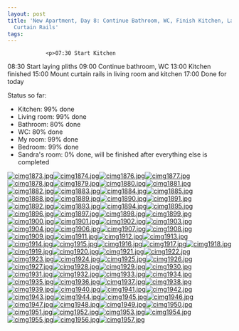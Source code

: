 ```yaml
---
layout: post
title: 'New Apartment, Day 8: Continue Bathroom, WC, Finish Kitchen, Lay Pliths, Mount
  Curtain Rails'
tags:
---
```



                <p>07:30 Start Kitchen
08:30 Start laying pliths
09:00 Continue bathroom, WC
13:00 Kitchen finished
15:00 Mount curtain rails in living room and kitchen
17:00 Done for today</p>
<p>Status so far:</p>
<ul>
    <li>Kitchen: 99% done</li>
    <li>Living room: 99% done</li>
    <li>Bathroom: 80% done</li>
    <li>WC: 80% done</li>
    <li>My room: 99% done</li>
    <li>Bedroom: 99% done</li>
    <li>Sandra's room: 0% done, will be finished after everything else is completed</li>
</ul>
<p><a href='/uploads/cimg1873.jpg' title='cimg1873.jpg' ><img src='/uploads/cimg1873.thumbnail.jpg' alt='cimg1873.jpg' /><a href='/uploads/cimg1874.jpg' title='cimg1874.jpg' ><img src='/uploads/cimg1874.thumbnail.jpg' alt='cimg1874.jpg' /><a href='/uploads/cimg1876.jpg' title='cimg1876.jpg' ><img src='/uploads/cimg1876.thumbnail.jpg' alt='cimg1876.jpg' /><a href='/uploads/cimg1877.jpg' title='cimg1877.jpg' ><img src='/uploads/cimg1877.thumbnail.jpg' alt='cimg1877.jpg' /><a href='/uploads/cimg1878.jpg' title='cimg1878.jpg' ><img src='/uploads/cimg1878.thumbnail.jpg' alt='cimg1878.jpg' /><a href='/uploads/cimg1879.jpg' title='cimg1879.jpg' ><img src='/uploads/cimg1879.thumbnail.jpg' alt='cimg1879.jpg' /><a href='/uploads/cimg1880.jpg' title='cimg1880.jpg' ><img src='/uploads/cimg1880.thumbnail.jpg' alt='cimg1880.jpg' /><a href='/uploads/cimg1881.jpg' title='cimg1881.jpg' ><img src='/uploads/cimg1881.thumbnail.jpg' alt='cimg1881.jpg' /><a href='/uploads/cimg1882.jpg' title='cimg1882.jpg' ><img src='/uploads/cimg1882.thumbnail.jpg' alt='cimg1882.jpg' /><a href='/uploads/cimg1883.jpg' title='cimg1883.jpg' ><img src='/uploads/cimg1883.thumbnail.jpg' alt='cimg1883.jpg' /><a href='/uploads/cimg1884.jpg' title='cimg1884.jpg' ><img src='/uploads/cimg1884.thumbnail.jpg' alt='cimg1884.jpg' /><a href='/uploads/cimg1885.jpg' title='cimg1885.jpg' ><img src='/uploads/cimg1885.thumbnail.jpg' alt='cimg1885.jpg' /><a href='/uploads/cimg1888.jpg' title='cimg1888.jpg' ><img src='/uploads/cimg1888.thumbnail.jpg' alt='cimg1888.jpg' /><a href='/uploads/cimg1889.jpg' title='cimg1889.jpg' ><img src='/uploads/cimg1889.thumbnail.jpg' alt='cimg1889.jpg' /><a href='/uploads/cimg1890.jpg' title='cimg1890.jpg' ><img src='/uploads/cimg1890.thumbnail.jpg' alt='cimg1890.jpg' /><a href='/uploads/cimg1891.jpg' title='cimg1891.jpg' ><img src='/uploads/cimg1891.thumbnail.jpg' alt='cimg1891.jpg' /><a href='/uploads/cimg1892.jpg' title='cimg1892.jpg' ><img src='/uploads/cimg1892.thumbnail.jpg' alt='cimg1892.jpg' /><a href='/uploads/cimg1893.jpg' title='cimg1893.jpg' ><img src='/uploads/cimg1893.thumbnail.jpg' alt='cimg1893.jpg' /><a href='/uploads/cimg1894.jpg' title='cimg1894.jpg' ><img src='/uploads/cimg1894.thumbnail.jpg' alt='cimg1894.jpg' /><a href='/uploads/cimg1895.jpg' title='cimg1895.jpg' ><img src='/uploads/cimg1895.thumbnail.jpg' alt='cimg1895.jpg' /><a href='/uploads/cimg1896.jpg' title='cimg1896.jpg' ><img src='/uploads/cimg1896.thumbnail.jpg' alt='cimg1896.jpg' /><a href='/uploads/cimg1897.jpg' title='cimg1897.jpg' ><img src='/uploads/cimg1897.thumbnail.jpg' alt='cimg1897.jpg' /><a href='/uploads/cimg1898.jpg' title='cimg1898.jpg' ><img src='/uploads/cimg1898.thumbnail.jpg' alt='cimg1898.jpg' /><a href='/uploads/cimg1899.jpg' title='cimg1899.jpg' ><img src='/uploads/cimg1899.thumbnail.jpg' alt='cimg1899.jpg' /><a href='/uploads/cimg1900.jpg' title='cimg1900.jpg' ><img src='/uploads/cimg1900.thumbnail.jpg' alt='cimg1900.jpg' /><a href='/uploads/cimg1901.jpg' title='cimg1901.jpg' ><img src='/uploads/cimg1901.thumbnail.jpg' alt='cimg1901.jpg' /><a href='/uploads/cimg1902.jpg' title='cimg1902.jpg' ><img src='/uploads/cimg1902.thumbnail.jpg' alt='cimg1902.jpg' /><a href='/uploads/cimg1903.jpg' title='cimg1903.jpg' ><img src='/uploads/cimg1903.thumbnail.jpg' alt='cimg1903.jpg' /><a href='/uploads/cimg1904.jpg' title='cimg1904.jpg' ><img src='/uploads/cimg1904.thumbnail.jpg' alt='cimg1904.jpg' /><a href='/uploads/cimg1906.jpg' title='cimg1906.jpg' ><img src='/uploads/cimg1906.thumbnail.jpg' alt='cimg1906.jpg' /><a href='/uploads/cimg1907.jpg' title='cimg1907.jpg' ><img src='/uploads/cimg1907.thumbnail.jpg' alt='cimg1907.jpg' /><a href='/uploads/cimg1908.jpg' title='cimg1908.jpg' ><img src='/uploads/cimg1908.thumbnail.jpg' alt='cimg1908.jpg' /><a href='/uploads/cimg1909.jpg' title='cimg1909.jpg' ><img src='/uploads/cimg1909.thumbnail.jpg' alt='cimg1909.jpg' /><a href='/uploads/cimg1911.jpg' title='cimg1911.jpg' ><img src='/uploads/cimg1911.thumbnail.jpg' alt='cimg1911.jpg' /><a href='/uploads/cimg1912.jpg' title='cimg1912.jpg' ><img src='/uploads/cimg1912.thumbnail.jpg' alt='cimg1912.jpg' /><a href='/uploads/cimg1913.jpg' title='cimg1913.jpg' ><img src='/uploads/cimg1913.thumbnail.jpg' alt='cimg1913.jpg' /><a href='/uploads/cimg1914.jpg' title='cimg1914.jpg' ><img src='/uploads/cimg1914.thumbnail.jpg' alt='cimg1914.jpg' /><a href='/uploads/cimg1915.jpg' title='cimg1915.jpg' ><img src='/uploads/cimg1915.thumbnail.jpg' alt='cimg1915.jpg' /><a href='/uploads/cimg1916.jpg' title='cimg1916.jpg' ><img src='/uploads/cimg1916.thumbnail.jpg' alt='cimg1916.jpg' /><a href='/uploads/cimg1917.jpg' title='cimg1917.jpg' ><img src='/uploads/cimg1917.thumbnail.jpg' alt='cimg1917.jpg' /><a href='/uploads/cimg1918.jpg' title='cimg1918.jpg' ><img src='/uploads/cimg1918.thumbnail.jpg' alt='cimg1918.jpg' /><a href='/uploads/cimg1919.jpg' title='cimg1919.jpg' ><img src='/uploads/cimg1919.thumbnail.jpg' alt='cimg1919.jpg' /><a href='/uploads/cimg1920.jpg' title='cimg1920.jpg' ><img src='/uploads/cimg1920.thumbnail.jpg' alt='cimg1920.jpg' /><a href='/uploads/cimg1921.jpg' title='cimg1921.jpg' ><img src='/uploads/cimg1921.thumbnail.jpg' alt='cimg1921.jpg' /><a href='/uploads/cimg1922.jpg' title='cimg1922.jpg' ><img src='/uploads/cimg1922.thumbnail.jpg' alt='cimg1922.jpg' /><a href='/uploads/cimg1923.jpg' title='cimg1923.jpg' ><img src='/uploads/cimg1923.thumbnail.jpg' alt='cimg1923.jpg' /><a href='/uploads/cimg1924.jpg' title='cimg1924.jpg' ><img src='/uploads/cimg1924.thumbnail.jpg' alt='cimg1924.jpg' /><a href='/uploads/cimg1925.jpg' title='cimg1925.jpg' ><img src='/uploads/cimg1925.thumbnail.jpg' alt='cimg1925.jpg' /><a href='/uploads/cimg1926.jpg' title='cimg1926.jpg' ><img src='/uploads/cimg1926.thumbnail.jpg' alt='cimg1926.jpg' /><a href='/uploads/cimg1927.jpg' title='cimg1927.jpg' ><img src='/uploads/cimg1927.thumbnail.jpg' alt='cimg1927.jpg' /><a href='/uploads/cimg1928.jpg' title='cimg1928.jpg' ><img src='/uploads/cimg1928.thumbnail.jpg' alt='cimg1928.jpg' /><a href='/uploads/cimg1929.jpg' title='cimg1929.jpg' ><img src='/uploads/cimg1929.thumbnail.jpg' alt='cimg1929.jpg' /><a href='/uploads/cimg1930.jpg' title='cimg1930.jpg' ><img src='/uploads/cimg1930.thumbnail.jpg' alt='cimg1930.jpg' /><a href='/uploads/cimg1931.jpg' title='cimg1931.jpg' ><img src='/uploads/cimg1931.thumbnail.jpg' alt='cimg1931.jpg' /><a href='/uploads/cimg1932.jpg' title='cimg1932.jpg' ><img src='/uploads/cimg1932.thumbnail.jpg' alt='cimg1932.jpg' /><a href='/uploads/cimg1933.jpg' title='cimg1933.jpg' ><img src='/uploads/cimg1933.thumbnail.jpg' alt='cimg1933.jpg' /><a href='/uploads/cimg1934.jpg' title='cimg1934.jpg' ><img src='/uploads/cimg1934.thumbnail.jpg' alt='cimg1934.jpg' /><a href='/uploads/cimg1935.jpg' title='cimg1935.jpg' ><img src='/uploads/cimg1935.thumbnail.jpg' alt='cimg1935.jpg' /><a href='/uploads/cimg1936.jpg' title='cimg1936.jpg' ><img src='/uploads/cimg1936.thumbnail.jpg' alt='cimg1936.jpg' /><a href='/uploads/cimg1937.jpg' title='cimg1937.jpg' ><img src='/uploads/cimg1937.thumbnail.jpg' alt='cimg1937.jpg' /><a href='/uploads/cimg1938.jpg' title='cimg1938.jpg' ><img src='/uploads/cimg1938.thumbnail.jpg' alt='cimg1938.jpg' /><a href='/uploads/cimg1939.jpg' title='cimg1939.jpg' ><img src='/uploads/cimg1939.thumbnail.jpg' alt='cimg1939.jpg' /><a href='/uploads/cimg1940.jpg' title='cimg1940.jpg' ><img src='/uploads/cimg1940.thumbnail.jpg' alt='cimg1940.jpg' /><a href='/uploads/cimg1941.jpg' title='cimg1941.jpg' ><img src='/uploads/cimg1941.thumbnail.jpg' alt='cimg1941.jpg' /><a href='/uploads/cimg1942.jpg' title='cimg1942.jpg' ><img src='/uploads/cimg1942.thumbnail.jpg' alt='cimg1942.jpg' /><a href='/uploads/cimg1943.jpg' title='cimg1943.jpg' ><img src='/uploads/cimg1943.thumbnail.jpg' alt='cimg1943.jpg' /><a href='/uploads/cimg1944.jpg' title='cimg1944.jpg' ><img src='/uploads/cimg1944.thumbnail.jpg' alt='cimg1944.jpg' /><a href='/uploads/cimg1945.jpg' title='cimg1945.jpg' ><img src='/uploads/cimg1945.thumbnail.jpg' alt='cimg1945.jpg' /><a href='/uploads/cimg1946.jpg' title='cimg1946.jpg' ><img src='/uploads/cimg1946.thumbnail.jpg' alt='cimg1946.jpg' /><a href='/uploads/cimg1947.jpg' title='cimg1947.jpg' ><img src='/uploads/cimg1947.thumbnail.jpg' alt='cimg1947.jpg' /><a href='/uploads/cimg1948.jpg' title='cimg1948.jpg' ><img src='/uploads/cimg1948.thumbnail.jpg' alt='cimg1948.jpg' /><a href='/uploads/cimg1949.jpg' title='cimg1949.jpg' ><img src='/uploads/cimg1949.thumbnail.jpg' alt='cimg1949.jpg' /><a href='/uploads/cimg1950.jpg' title='cimg1950.jpg' ><img src='/uploads/cimg1950.thumbnail.jpg' alt='cimg1950.jpg' /><a href='/uploads/cimg1951.jpg' title='cimg1951.jpg' ><img src='/uploads/cimg1951.thumbnail.jpg' alt='cimg1951.jpg' /><a href='/uploads/cimg1952.jpg' title='cimg1952.jpg' ><img src='/uploads/cimg1952.thumbnail.jpg' alt='cimg1952.jpg' /><a href='/uploads/cimg1953.jpg' title='cimg1953.jpg' ><img src='/uploads/cimg1953.thumbnail.jpg' alt='cimg1953.jpg' /><a href='/uploads/cimg1954.jpg' title='cimg1954.jpg' ><img src='/uploads/cimg1954.thumbnail.jpg' alt='cimg1954.jpg' /><a href='/uploads/cimg1955.jpg' title='cimg1955.jpg' ><img src='/uploads/cimg1955.thumbnail.jpg' alt='cimg1955.jpg' /><a href='/uploads/cimg1956.jpg' title='cimg1956.jpg' ><img src='/uploads/cimg1956.thumbnail.jpg' alt='cimg1956.jpg' /><a href='/uploads/cimg1957.jpg' title='cimg1957.jpg' ><img src='/uploads/cimg1957.thumbnail.jpg' alt='cimg1957.jpg' /></p>
